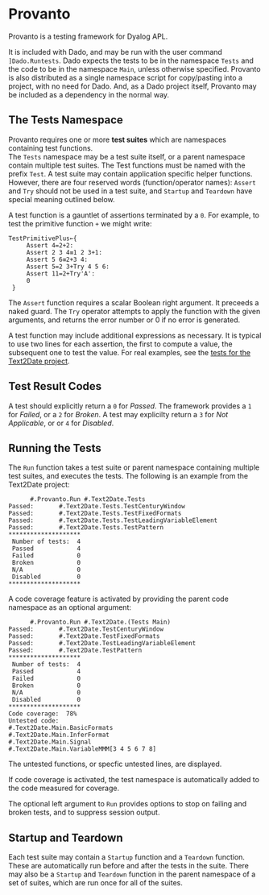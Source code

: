 # Provanto
Provanto is a testing framework for Dyalog APL.

It is included with Dado, and may be run with the user command `]Dado.Runtests`. Dado expects the tests
to be in the namespace `Tests` and the code to be in the namespace `Main`, unless otherwise specified.
Provanto is also distributed as a single namespace script for copy/pasting into a project, with no need for
Dado. And, as a Dado project itself, Provanto may be included as a dependency in the normal way. 

## The Tests Namespace
Provanto requires one or more **test suites** which are namespaces containing test functions.  
The `Tests` namespace may be a test suite itself, or a parent namespace contain multiple test suites.
The Test functions must be named with the prefix `Test`.
A test suite may contain application specific helper functions. However, there are four reserved words
(function/operator names): `Assert` and `Try` should not be used in a test suite,
and  `Startup` and `Teardown` have special meaning outlined below.

A test function is a gauntlet of assertions terminated by a `0`. For example, to test the primitive
function `+` we might write:

~~~
TestPrimitivePlus←{
     Assert 4=2+2:
     Assert 2 3 4≡1 2 3+1:
     Assert 5 6≡2+3 4:
     Assert 5=2 3+Try 4 5 6:
     Assert 11=2+Try'A':
     0
 }
~~~

The `Assert` function requires a scalar Boolean right argument. It preceeds a naked guard. 
The `Try` operator attempts to apply
the function with the given arguments, and returns the error number or 0 if no error is generated.

A test function may include additional expressions as necessary. It is typical to use two lines
for each assertion, the first to compute a value, the subsequent one to test the value.
For real examples, see the [tests for the Text2Date project](https://github.com/the-carlisle-group/Text2Date/tree/master/APLSource/Tests).

## Test Result Codes
A test should explicitly return a `0` for *Passed*.
The framework provides a `1` for *Failed*, or a `2` for *Broken*.
A test may explicilty return a `3` for *Not Applicable*, or or `4` for *Disabled*.

## Running the Tests
The `Run` function takes a test suite or parent namespace containing multiple test suites, and executes the tests.
The following is an example from the Text2Date project:

~~~
      #.Provanto.Run #.Text2Date.Tests
Passed:       #.Text2Date.Tests.TestCenturyWindow
Passed:       #.Text2Date.Tests.TestFixedFormats
Passed:       #.Text2Date.Tests.TestLeadingVariableElement
Passed:       #.Text2Date.Tests.TestPattern
********************
 Number of tests:  4
 Passed            4
 Failed            0
 Broken            0
 N/A               0
 Disabled          0
********************
~~~

A code coverage feature is activated by providing the parent code namespace as an optional argument:

~~~
      #.Provanto.Run #.Text2Date.(Tests Main)
Passed:       #.Text2Date.TestCenturyWindow
Passed:       #.Text2Date.TestFixedFormats
Passed:       #.Text2Date.TestLeadingVariableElement
Passed:       #.Text2Date.TestPattern
********************
 Number of tests:  4
 Passed            4
 Failed            0
 Broken            0
 N/A               0
 Disabled          0
********************
Code coverage:  78%
Untested code:
#.Text2Date.Main.BasicFormats            
#.Text2Date.Main.InferFormat             
#.Text2Date.Main.Signal                  
#.Text2Date.Main.VariableMMM[3 4 5 6 7 8]
~~~

The untested functions, or specfic untested lines, are displayed.

If code coverage is activated, the test namespace is automatically added to
the code measured for coverage.

The optional left argument to `Run` provides options to stop on failing and broken tests,
and to suppress session output.

## Startup and Teardown
Each test suite may contain a `Startup` function and a `Teardown` function. These are automatically run before and after the tests in the suite.
There may also be a `Startup` and `Teardown` function in the parent namespace of a set of suites, which are run once for all of the suites. 

